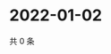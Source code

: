 # 2022-01-02

共 0 条

<!-- BEGIN WEIBO -->
<!-- 最后更新时间 Sun Jan 02 2022 05:12:33 GMT+0800 (China Standard Time) -->

<!-- END WEIBO -->
